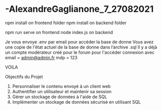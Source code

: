 # -AlexandreGaglianone_7_27082021

npm install on frontend folder
npm install on backend folder

npm run serve on frontend
node index.js on backend

Je vous envoye .env par email pour accéder la base de donne
Vous avez une copie de l'état actuel de la base de donne dans l’archive .sql
Il y a déjà un compte modérateur créé pour le forum
pour l'accéder connexion avec email = admin@admin.fr   mdp = 123


VOILA

Objectifs du Projet

1. Personnaliser le contenu envoyé à un client web
2. Authentifier un utilisateur et maintenir sa session
3. Gérer un stockage de données à l'aide de SQL
4. Implémenter un stockage de données sécurisé en utilisant SQL
